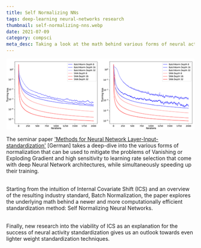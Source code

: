 ```yaml
---
title: Self Normalizing NNs
tags: deep-learning neural-networks research
thumbnail: self-normalizing-nns.webp
date: 2021-07-09
category: compsci
meta_desc: Taking a look at the math behind various forms of neural activity standardization, especially Self Normalizing Neural Networks
---
```


![A drawing of the German Sign Language signs for the letters f, l, a and i](../assets/images/self-normalizing-nns/comparison.webp)

The seminar paper <a href="/pdfs/Techniken zur Standardisierung der Schicht-Inputs Neuronaler Netze.pdf">'Methods for Neural Network Layer-Input-standardization'</a>
[German] takes a deep-dive into the various forms of normalization
that can be used to mitigate the problems of Vanishing or Exploding Gradient and high sensitivity to learning rate selection that come with deep Neural Network architectures, while simultaneously speeding up their training.
<br></br>

Starting from the intuition of Internal Covariate Shift (ICS) and an overview of the resulting industry standard, Batch Normalization, the paper explores the underlying math behind a newer and more
computationally efficient standardization method: Self Normalizing Neural Networks.
<br></br>

Finally, new research into the viability of ICS as an explanation for the success of neural activity standardization gives us an outlook towards even lighter weight standardization techniques.
